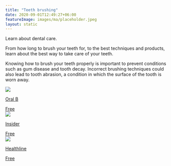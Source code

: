 ```yaml
---
title: "Teeth brushing"
date: 2020-09-01T12:49:27+06:00
featureImage: images/ma/placeholder.jpeg
layout: static
---
```


Learn about dental care.

From how long to brush your teeth for, to the best techniques and products, learn about the best way to take care of your teeth.

Knowing how to brush your teeth properly is important to prevent conditions such as gum disease and tooth decay. Incorrect brushing techniques could also lead to tooth abrasion, a condition in which the surface of the tooth is worn away.

<a class="ma-link" href="https://www.oralb.co.uk/en-gb/oral-health/why-oral-b/electric-toothbrushes/how-to-brush-teeth-properly"><div class="ma-card ma-card-Health"><div class="ma-icon"><img src ="/images/icon-check.png"/></div><div class="ma-name"><p>Oral B</p></div><div class="ma-paid-text"><span>Free</span></div></div></a><a class="ma-link" href="https://www.insider.com/guides/health/best-toothpaste"><div class="ma-card ma-card-Health"><div class="ma-icon"><img src ="/images/icon-check.png"/></div><div class="ma-name"><p>Insider</p></div><div class="ma-paid-text"><span>Free</span></div></div></a><a class="ma-link" href="https://www.healthline.com/health/dental-and-oral-health/best-practices-for-healthy-teeth"><div class="ma-card ma-card-Health"><div class="ma-icon"><img src ="/images/icon-check.png"/></div><div class="ma-name"><p>Healthline</p></div><div class="ma-paid-text"><span>Free</span></div></div></a>  

<br/><br/>






